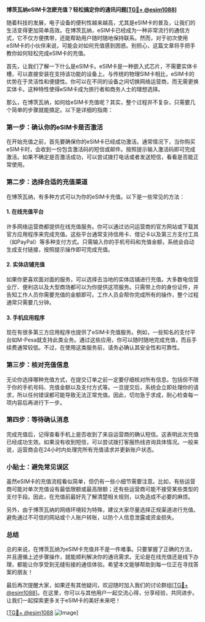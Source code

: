 **博茨瓦纳eSIM卡怎麽充值？轻松搞定你的通讯问题[[TG💪+ @esim1088](https://t.me/s/esim1088)]**

随着科技的发展，电子设备的便利性越来越高，尤其是eSIM卡的普及，让我们的生活变得更加简单高效。在博茨瓦纳，eSIM卡已经成为一种非常流行的通信方式，它不仅方便携带，还能帮助用户随时随地保持联系。然而，对于初次使用eSIM卡的小伙伴来说，可能会对如何充值感到困惑。别担心，这篇文章将手把手教你如何轻松完成eSIM卡的充值。

首先，让我们了解一下什么是eSIM卡。eSIM卡是一种嵌入式芯片，不需要实体卡槽，可以直接安装在支持该功能的设备上。与传统的物理SIM卡相比，eSIM卡的优势在于灵活性和便捷性。你可以在不同的设备之间切换网络运营商，而无需更换实体卡。这种特性使得eSIM卡成为旅行者和商务人士的理想选择。

那么，在博茨瓦纳，如何给eSIM卡充值呢？其实，整个过程并不复杂，只需要几个简单的步骤就能搞定。以下是详细的指南：

### 第一步：确认你的eSIM卡是否激活

在开始充值之前，首先要确保你的eSIM卡已经成功激活。通常情况下，当你购买eSIM卡时，会收到一份包含激活码的短信或邮件。按照提示输入激活码即可完成激活。如果不确定是否激活成功，可以尝试拨打电话或者发送短信，看看是否能正常使用。

### 第二步：选择合适的充值渠道

在博茨瓦纳，有多种方式可以为你的eSIM卡充值。以下是一些常见的方法：

#### 1. 在线充值平台

许多网络运营商都提供在线充值服务。你可以通过访问运营商的官方网站或下载其官方应用程序来完成充值。这些平台通常支持信用卡、借记卡以及第三方支付工具（如PayPal）等多种支付方式。只需输入你的手机号码和充值金额，系统会自动生成支付链接，按照提示操作即可完成充值。

#### 2. 实体店铺充值

如果你更喜欢面对面的服务，可以选择去当地的实体店铺进行充值。大多数电信营业厅、便利店以及大型商场都可以为你提供这项服务。只需带上你的身份证件，并告知工作人员你需要充值的金额即可。工作人员会帮你完成所有的操作，整个过程通常只需要几分钟。

#### 3. 手机应用程序

现在有很多第三方应用程序也提供了eSIM卡充值服务。例如，一些知名的支付平台如M-Pesa就支持此类业务。通过这些应用，你可以随时随地完成充值，而且手续费通常较低。不过，在使用这类服务前，请务必确认其安全性和可靠性。

### 第三步：核对充值信息

无论你选择哪种充值方式，在提交订单之前一定要仔细核对所有信息。包括但不限于你的手机号码、充值金额以及支付方式等。一旦提交后，系统会立即处理你的请求，所以任何错误都可能导致无法正常充值。因此，切勿急于求成，耐心检查每一项内容后再进行下一步。

### 第四步：等待确认消息

完成充值后，记得查看手机上是否收到了来自运营商的确认短信。这表明此次充值已经成功生效。如果没有收到短信，可以尝试拨打客服热线咨询具体情况。一般来说，运营商会在24小时内处理完所有充值请求并更新账户状态。

### 小贴士：避免常见误区

虽然eSIM卡的充值流程看似简单，但仍有一些小细节需要注意。比如，有些运营商可能对单次充值设有最低限额或最高限额；还有些运营商可能不接受某些类型的支付手段。因此，在充值前最好先了解清楚相关规则，以免造成不必要的麻烦。

另外，由于博茨瓦纳的网络环境较为特殊，建议大家尽量选择正规渠道进行充值。避免通过不可信的网站或个人账户转账，以防个人信息泄露或资金损失。

### 总结

总的来说，在博茨瓦纳为eSIM卡充值并不是一件难事。只要掌握了正确的方法，并且遵循上述步骤操作，就能顺利解决你的通讯需求。无论是在线充值还是线下办理，都能让你享受到无缝衔接的通信体验。希望本文能够帮助到每一位正在寻找答案的朋友！

最后再次提醒大家，如果还有其他疑问，欢迎随时加入我们的讨论群组[[TG💪+ @esim1088](https://t.me/s/esim1088)]。在这里，你可以与其他用户一起交流心得，分享经验，共同进步。让我们一起探索更多关于eSIM卡的美好未来吧！

[[TG💪+ @esim1088](https://t.me/s/esim1088) ![Image](https://i.postimg.cc/4NQfJmqS/Snipaste-2025-05-13-00-14-12.png)]